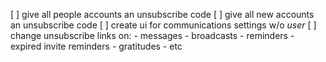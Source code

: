 [ ] give all people accounts an unsubscribe code
[ ] give all new accounts an unsubscribe code
[ ] create ui for communications settings w/o *user*
[ ] change unsubscribe links on:
    - messages
    - broadcasts
    - reminders
    - expired invite reminders
    - gratitudes
    - etc

